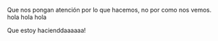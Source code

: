 
Que nos pongan atención por lo que hacemos, no por como nos vemos.
hola hola hola

Que estoy hacienddaaaaaa!

